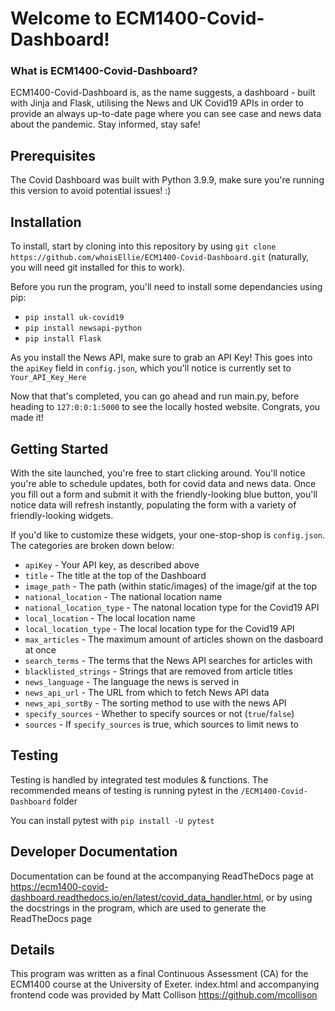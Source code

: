 # Welcome to ECM1400-Covid-Dashboard!

 ### What is ECM1400-Covid-Dashboard?

 ECM1400-Covid-Dashboard is, as the name suggests, a dashboard - built with Jinja and Flask, utilising the News and UK Covid19 APIs in order to provide an always
 up-to-date page where you can see case and news data about the pandemic. Stay informed, stay safe!

 ## Prerequisites

 The Covid Dashboard was built with Python 3.9.9, make sure you're running this version to avoid potential issues! :)

 ## Installation

 To install, start by cloning into this repository by using `git clone https://github.com/whoisEllie/ECM1400-Covid-Dashboard.git` (naturally, you will need
 git installed for this to work).

 Before you run the program, you'll need to install some dependancies using pip:
 * `pip install uk-covid19`
 * `pip install newsapi-python`
 * `pip install Flask`

 As you install the News API, make sure to grab an API Key! This goes into the `apiKey` field in `config.json`, which you'll notice is currently set to
 `Your_API_Key_Here`

 Now that that's completed, you can go ahead and run main.py, before heading to `127:0:0:1:5000` to see the locally hosted website. Congrats, you made it!

 ## Getting Started

 With the site launched, you're free to start clicking around. You'll notice you're able to schedule updates, both for covid data and news data. Once you fill out a form and
 submit it with the friendly-looking blue button, you'll notice data will refresh instantly, populating the form with a variety of friendly-looking widgets.

 If you'd like to customize these widgets, your one-stop-shop is `config.json`. The categories are broken down below:

 * `apiKey` - Your API key, as described above
 * `title` - The title at the top of the Dashboard
 * `image_path` - The path (within static/images) of the image/gif at the top
 * `national_location` - The national location name
 * `national_location_type` - The natonal location type for the Covid19 API
 * `local_location` -  The local location name
 * `local_location_type` - The local location type for the Covid19 API
 * `max_articles` - The maximum amount of articles shown on the dasboard at once
 * `search_terms` - The terms that the News API searches for articles with
 * `blacklisted_strings` - Strings that are removed from article titles
 * `news_language` - The language the news is served in
 * `news_api_url` - The URL from which to fetch News API data
 * `news_api_sortBy` - The sorting method to use with the news API
 * `specify_sources` - Whether to specify sources or not (`true`/`false`)
 * `sources` - If `specify_sources` is true, which sources to limit news to

 ## Testing

 Testing is handled by integrated test modules & functions. The recommended means of testing is running pytest in the `/ECM1400-Covid-Dashboard` folder

 You can install pytest with `pip install -U pytest`

 ## Developer Documentation

 Documentation can be found at the accompanying ReadTheDocs page at https://ecm1400-covid-dashboard.readthedocs.io/en/latest/covid_data_handler.html, or by using the
 docstrings in the program, which are used to generate the ReadTheDocs page

 ## Details

 This program was written as a final Continuous Assessment (CA) for the ECM1400 course at the University of Exeter. index.html and accompanying frontend code was provided
 by Matt Collison https://github.com/mcollison
